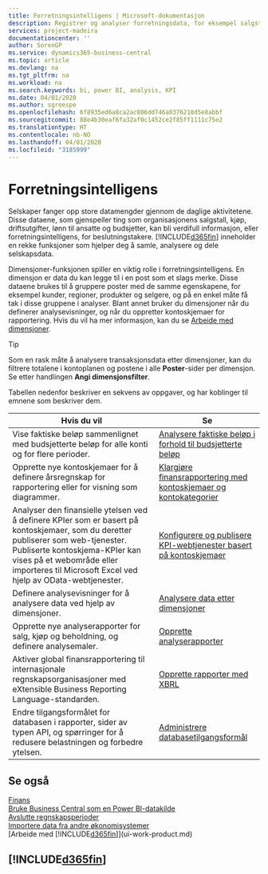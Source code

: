 ```yaml
---
title: Forretningsintelligens | Microsoft-dokumentasjon
description: Registrer og analyser forretningsdata, for eksempel salgstall, kjøp, driftsutgifter, lønn til ansatte og budsjetter, som kan være verdifull informasjon for forretningsintelligens eller beslutningstaking.
services: project-madeira
documentationcenter: ''
author: SorenGP
ms.service: dynamics365-business-central
ms.topic: article
ms.devlang: na
ms.tgt_pltfrm: na
ms.workload: na
ms.search.keywords: bi, power BI, analysis, KPI
ms.date: 04/01/2020
ms.author: sgroespe
ms.openlocfilehash: 6f8935ed6a8ca2ac806dd746a0376210d5e8abbf
ms.sourcegitcommit: 88e4b30eaf6fa32af0c1452ce2f85ff1111c75e2
ms.translationtype: HT
ms.contentlocale: nb-NO
ms.lasthandoff: 04/01/2020
ms.locfileid: "3185999"
---
```

# <a name="business-intelligence"></a>Forretningsintelligens
Selskaper fanger opp store datamengder gjennom de daglige aktivitetene. Disse dataene, som gjenspeiler ting som organisasjonens salgstall, kjøp, driftsutgifter, lønn til ansatte og budsjetter, kan bli verdifull informasjon, eller forretningsintelligens, for beslutningstakere. [!INCLUDE[d365fin](includes/d365fin_md.md)] inneholder en rekke funksjoner som hjelper deg å samle, analysere og dele selskapsdata.

Dimensjoner-funksjonen spiller en viktig rolle i forretningsintelligens. En dimensjon er data du kan legge til i en post som et slags merke. Disse dataene brukes til å gruppere poster med de samme egenskapene, for eksempel kunder, regioner, produkter og selgere, og på en enkel måte få tak i disse gruppene i analyser. Blant annet bruker du dimensjoner når du definerer analysevisninger, og når du oppretter kontoskjemaer for rapportering. Hvis du vil ha mer informasjon, kan du se [Arbeide med dimensjoner](finance-dimensions.md).

> [!TIP]
> Som en rask måte å analysere transaksjonsdata etter dimensjoner, kan du filtrere totalene i kontoplanen og postene i alle **Poster**-sider per dimensjon. Se etter handlingen **Angi dimensjonsfilter**.  

Tabellen nedenfor beskriver en sekvens av oppgaver, og har koblinger til emnene som beskriver dem.  

| Hvis du vil | Se |
| --- | --- |
|Vise faktiske beløp sammenlignet med budsjetterte beløp for alle konti og for flere perioder.|[Analysere faktiske beløp i forhold til budsjetterte beløp](bi-how-analyze-actual-versus-budget.md)|
|Opprette nye kontoskjemaer for å definere årsregnskap for rapportering eller for visning som diagrammer.|[Klargjøre finansrapportering med kontoskjemaer og kontokategorier](bi-how-work-account-schedule.md)|
|Analyser den finansielle ytelsen ved å definere KPIer som er basert på kontoskjemaer, som du deretter publiserer som web-tjenester. Publiserte kontoskjema-KPIer kan vises på et webområde eller importeres til Microsoft Excel ved hjelp av OData-webtjenester.|[Konfigurere og publisere KPI-webtjenester basert på kontoskjemaer](bi-how-to-set-up-and-publish-kpi-web-services-based-on-account-schedules.md)|
|Definere analysevisninger for å analysere data ved hjelp av dimensjoner.|[Analysere data etter dimensjoner](bi-how-analyze-data-dimension.md)|
|Opprette nye analyserapporter for salg, kjøp og beholdning, og definere analysemaler.|[Opprette analyserapporter](bi-how-create-analysis-views-reports.md)|
|Aktiver global finansrapportering til internasjonale regnskapsorganisasjoner med eXtensible Business Reporting Language-standarden.|[Opprette rapporter med XBRL](bi-create-reports-with-xbrl.md)|
|Endre tilgangsformålet for databasen i rapporter, sider av typen API, og spørringer for å redusere belastningen og forbedre ytelsen.|[Administrere databasetilgangsformål](admin-data-access-intent.md)|

## <a name="see-also"></a>Se også
[Finans](finance.md)    
[Bruke Business Central som en Power BI-datakilde](across-how-use-financials-data-source-powerbi.md)  
[Avslutte regnskapsperioder](year-close-years-periods.md)  
[Importere data fra andre økonomisystemer](across-import-data-configuration-packages.md)  
[Arbeide med [!INCLUDE[d365fin](includes/d365fin_md.md)]](ui-work-product.md)

## [!INCLUDE[d365fin](includes/free_trial_md.md)]  
